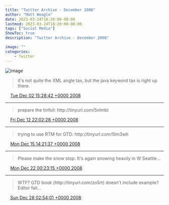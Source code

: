 ```yaml
---
title: "Twitter Archive - December 2008"
author: "Matt Weagle"
date: 2023-03-24T18:20:00-08:00
lastmod: 2023-03-24T18:20:00-08:00
tags: ["Social Media"]
ShowToc: true
description: "Twitter Archive - December 2008"

image: ""
categories: 
    - Twitter
---
```

![image](/sadtwitterbird3.jpg)

> it's not quite the XML angle tax, but the java keyword tax is right up there\.

<img src="./media/tweet.ico" width="12" /> [Tue Dec 02 15:28:42 +0000 2008](https://twitter.com/mweagle/status/1034320993)

----

> prepare the tinfoil: http://tinyurl\.com/5nlmbt

<img src="./media/tweet.ico" width="12" /> [Fri Dec 12 22:02:28 +0000 2008](https://twitter.com/mweagle/status/1054269680)

----

> trying to use RTM for GTD: http://tinyurl\.com/5lm3wh

<img src="./media/tweet.ico" width="12" /> [Mon Dec 15 14:21:37 +0000 2008](https://twitter.com/mweagle/status/1058534490)

----

> Please make the snow stop\. It's again snowing heavily in W Seattle\.\.\.

<img src="./media/tweet.ico" width="12" /> [Mon Dec 22 00:23:15 +0000 2008](https://twitter.com/mweagle/status/1071338616)

----

> WTF?  GTD book \(http://tinyurl\.com/zo5rt\) doesn't include example?  Editor fail\.\.\.

<img src="./media/tweet.ico" width="12" /> [Sun Dec 28 02:54:01 +0000 2008](https://twitter.com/mweagle/status/1081711722)